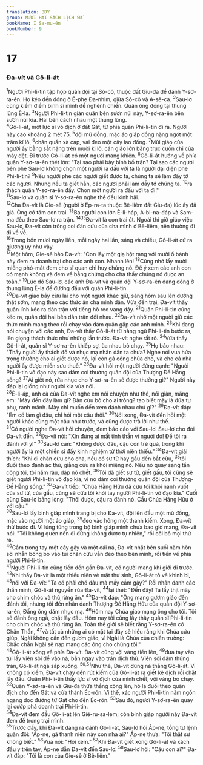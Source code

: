 ```yaml
---
translation: BDY
group: MƯƠI HAI SÁCH LỊCH SỬ
bookName: I Sa-mu-ên 
bookNumber: 9
---
```


<div class="title"><h1>17</h1><h3>Đa-vít và Gô-li-át</h3></div>
<span class="verse 1sa_17_1"><sup>1</sup>Người Phi-li-tin tập họp quân đội tại Sô-cô, thuộc đất Giu-đa để đánh Y-sơ-ra-ên. Họ kéo đến đóng ở Ê-phe Đa-nhim, giữa Sô-cô và A-sê-ca. </span>
<span class="verse 1sa_17_2"><sup>2</sup>Sau-lơ cũng kiểm điểm binh sĩ mình để nghênh chiến. Quân ông đóng tại thung lũng Ê-la. </span>
<span class="verse 1sa_17_3"><sup>3</sup>Người Phi-li-tin giàn quân bên sườn núi này, Y-sơ-ra-ên bên sườn núi kia. Hai bên cách nhau một thung lũng.<br/></span>
<span class="verse 1sa_17_4"><sup>4</sup>Gô-li-át, một lực sĩ vô địch ở đất Gát, từ phía quân Phi-li-tin đi ra. Người này cao khoảng 2 mét 75, </span>
<span class="verse 1sa_17_5"><sup>5</sup>đội mũ đồng, mặc áo giáp đồng nặng ngót một trăm kí lô, </span>
<span class="verse 1sa_17_6"><sup>6</sup>chân quấn xà cạp, vai đeo một cây lao đồng. </span>
<span class="verse 1sa_17_7"><sup>7</sup>Mũi giáo của người ấy bằng sắt nặng trên mười ki lô, cán giáo lớn bằng trục cuốn chỉ của máy dệt. Đi trước Gô-li-át có một người mang khiên. </span>
<span class="verse 1sa_17_8"><sup>8</sup>Gô-li-át hướng về phía quân Y-sơ-ra-ên thét lớn: &#34;Tại sao phải bày binh bố trận? Tại sao các ngươi bên phe Sau-lơ không chọn một người ra đấu với ta là người đại diện phe Phi-li-tin? </span>
<span class="verse 1sa_17_9"><sup>9</sup>Nếu người phe các ngươi giết được ta, chúng ta sẽ làm đầy tớ các ngươi. Nhưng nếu ta giết hắn, các ngươi phải làm đầy tớ chúng ta. </span>
<span class="verse 1sa_17_10"><sup>10</sup>ra thách quân Y-sơ-ra-ên đấy. Chọn một người ra đấu với ta đi.&#34;<br/></span>
<span class="verse 1sa_17_11"><sup>11</sup>Sau-lơ và quân sĩ Y-sơ-ra-ên nghe thế đều kinh hãi.<br/></span>
<span class="verse 1sa_17_12"><sup>12</sup>Cha Đa-vít là Gie-sê (người ở Ép-ra-ta thuộc Bê-liêm đất Giu-đa) lúc ấy đã già. Ông có tám con trai. </span>
<span class="verse 1sa_17_13"><sup>13</sup>Ba người con lớn Ê-li-háp, A-bi-na-đáp và Sam-ma đều theo Sau-lơ ra trận. </span>
<span class="verse 1sa_17_14 1sa_17_15"><sup>14,15</sup>Đa-vít là con trai út. Ngoài thì giờ giúp việc Sau-lơ, Đa-vít còn trông coi đàn cừu của cha mình ở Bê-liêm, nên thường đi đi về về.<br/></span>
<span class="verse 1sa_17_16"><sup>16</sup>Trong bốn mươi ngày liền, mỗi ngày hai lần, sáng và chiều, Gô-li-át cứ ra giương uy như vậy.<br/></span>
<span class="verse 1sa_17_17"><sup>17</sup>Một hôm, Gie-sê bảo Đa-vít: &#34;Con lấy một giạ hột rang với mười ổ bánh này đem ra doanh trại cho các anh con. Nhanh lên! </span>
<span class="verse 1sa_17_18"><sup>18</sup>Cũng nhớ lấy mười miếng phó-mát đem cho sĩ quan chỉ huy chúng nó. Để ý xem các anh con có mạnh không và đem về bằng chứng cho cha thấy chúng nó được an toàn.&#34; </span>
<span class="verse 1sa_17_19"><sup>19</sup>Lúc đó Sau-lơ, các anh Đa-vít và quân đội Y-sơ-ra-ên đang đóng ở thung lũng Ê-la để đương đầu với quân Phi-li-tin.<br/></span>
<span class="verse 1sa_17_20"><sup>20</sup>Đa-vít giao bầy cừu lại cho một người khác giữ, sáng hôm sau lên đường thật sớm, mang theo các thức ăn cha mình dặn. Vừa đến trại, Đa-vít thấy quân lính kéo ra dàn trận với tiếng hò reo vang dậy. </span>
<span class="verse 1sa_17_21"><sup>21</sup>Quân Phi-li-tin cũng kéo ra, quân đội hai bên dàn trận đối nhau. </span>
<span class="verse 1sa_17_22"><sup>22</sup>Đa-vít nhờ một người giữ các thức mình mang theo rồi chạy vào đám quân gặp các anh mình. </span>
<span class="verse 1sa_17_23"><sup>23</sup>Khi đang nói chuyện với các anh, Đa-vít thấy Gô-li-át từ hàng ngũ Phi-li-tin bước ra, lên giọng thách thức như những lần trước. Đa-vít nghe rất rõ. </span>
<span class="verse 1sa_17_24"><sup>24</sup>Vừa thấy Gô-li-át, quân sĩ Y-sơ-ra-ên khiếp sợ, ùa nhau bỏ chạy. </span>
<span class="verse 1sa_17_25"><sup>25</sup>Họ bảo nhau: &#34;Thấy người ấy thách đố và nhục mạ nhân dân ta chưa? Nghe nói vua hứa trọng thưởng cho ai giết được nó, lại còn gả công chúa cho, và cho cả nhà người ấy được miễn sưu thuế.&#34; </span>
<span class="verse 1sa_17_26"><sup>26</sup>Đa-vít hỏi một người đứng cạnh: &#34;Người Phi-li-tin vô đạo này sao dám coi thường quân đội của Thượng Đế Hằng sống? </span>
<span class="verse 1sa_17_27"><sup>27</sup>Ai giết nó, rửa nhục cho Y-sơ-ra-ên sẽ được thưởng gì?&#34; Người này đáp lại giống như người kia vừa nói.<br/></span>
<span class="verse 1sa_17_28"><sup>28</sup>Ê-li-áp, anh cả của Đa-vít nghe em nói chuyện như thế, nổi giận, mắng em: &#34;Mày đến đây làm gì? Đàn cừu bỏ cho ai trông? tao biết mày là đứa tự phụ, ranh mãnh. Mày chỉ muốn đến xem đánh nhau chứ gì?&#34; </span>
<span class="verse 1sa_17_29"><sup>29</sup>Đa-vít đáp: &#34;Em có làm gì đâu, chỉ hỏi một câu thôi.&#34; </span>
<span class="verse 1sa_17_30"><sup>30</sup>Nói xong, Đa-vít đến hỏi một người khác cùng một câu như trước, và cũng được trả lời như thế.<br/></span>
<span class="verse 1sa_17_31"><sup>31</sup>Có người nghe Đa-vít hỏi chuyện, đem báo cáo với Sau-lơ. Sau-lơ cho đòi Đa-vít đến. </span>
<span class="verse 1sa_17_32"><sup>32</sup>Đa-vít nói: &#34;Xin đừng ai mất tinh thần vì người đó! Để tôi ra đánh với y!&#34; </span>
<span class="verse 1sa_17_33"><sup>33</sup>Sau-lơ can: &#34;Không được đâu, cậu còn trẻ quá, trong khi người ấy là một chiến sĩ đầy kinh nghiệm từ thời niên thiếu.&#34; </span>
<span class="verse 1sa_17_34"><sup>34</sup>Đa-vít giải thích: &#34;Khi đi chăn cừu cho cha, nếu có sư tử hay gấu đến bắt cừu, </span>
<span class="verse 1sa_17_35"><sup>35</sup>tôi đuổi theo đánh ác thú, giằng cừu ra khỏi miệng nó. Nếu nó quay sang tấn công tôi, tôi nắm râu, đập nó chết. </span>
<span class="verse 1sa_17_36"><sup>36</sup>Tôi đã giết sư tử, giết gấu, tôi cũng sẽ giết người Phi-li-tin vô đạo kia, vì nó dám coi thường quân đội của Thượng-Đế Hằng sống.&#34; </span>
<span class="verse 1sa_17_37"><sup>37</sup>Đa-vít tiếp: &#34;Chúa Hằng Hữu đã cứu tôi khỏi nanh vuốt của sư tử, của gấu, cũng sẽ cứu tôi khỏi tay người Phi-li-tin vô đạo kia.&#34; Cuối cùng Sau-lơ bằng lòng: &#34;Thôi được, cậu ra đánh nó. Cầu Chúa Hằng Hữu ở với cậu.&#34;<br/></span>
<span class="verse 1sa_17_38"><sup>38</sup>Sau-lơ lấy binh giáp mình trang bị cho Đa-vít, đội lên đầu một mũ đồng, mặc vào người một áo giáp, </span>
<span class="verse 1sa_17_39"><sup>39</sup>đeo vào hông một thanh kiếm. Xong, Đa-vít thử bước đi. Vì lúng túng trong bộ binh giáp mình chưa bao giờ mang, Đa-vít nói: &#34;Tôi không quen nên đi đứng không được tự nhiên,&#34; rồi cởi bỏ mọi thứ ra.<br/></span>
<span class="verse 1sa_17_40"><sup>40</sup>Cầm trong tay một cây gậy và một cái ná, Đa-vít nhặt bên suối năm hòn sỏi nhẵn bóng bỏ vào túi chăn cừu vẫn đeo theo bên mình, rồi tiến về phía người Phi-li-tin.<br/></span>
<span class="verse 1sa_17_41"><sup>41</sup>Người Phi-li-tin cũng tiến đến gần Đa-vít, có người mang khí giới đi trước. </span>
<span class="verse 1sa_17_42"><sup>42</sup>Khi thấy Đa-vít là một thiếu niên vẻ mặt thư sinh, Gô-li-át tỏ vẻ khinh bỉ, </span>
<span class="verse 1sa_17_43"><sup>43</sup>nói với Đa-vít: &#34;Ta có phải chó đâu mà mầy cầm gậy?&#34; Rồi nhân danh các thần mình, Gô-li-át nguyền rủa Đa-vít, </span>
<span class="verse 1sa_17_44"><sup>44</sup>lại thét: &#34;Đến đây! Ta lấy thịt mày cho chim chóc và thú rừng ăn.&#34; </span>
<span class="verse 1sa_17_45"><sup>45</sup>Đa-vít đáp: &#34;Ông mang gươm giáo đến đánh tôi, nhưng tôi đến nhân danh Thượng Đế Hằng Hữu của quân đội Y-sơ-ra-ên, Đấng ông dám nhục mạ. </span>
<span class="verse 1sa_17_46"><sup>46</sup>Hôm nay Chúa giao mạng ông cho tôi. Tôi sẽ đánh ông ngã, chặt lấy đầu. Hôm nay tôi cũng lấy thây quân sĩ Phi-li-tin cho chim chóc và thú rừng ăn. Toàn thế giới sẽ biết rằng Y-sơ-ra-ên có Chân Thần, </span>
<span class="verse 1sa_17_47"><sup>47</sup>và tất cả những ai có mặt tại đây sẽ hiểu rằng khi Chúa cứu giúp, Ngài không cần đến gươm giáo, vì Ngài là Chúa của chiến trường: Chắc chắn Ngài sẽ nạp mạng các ông cho chúng tôi.&#34;<br/></span>
<span class="verse 1sa_17_48"><sup>48</sup>Gô-li-át xông về phía Đa-vít. Đa-vít cũng vội vàng tiến lên, </span>
<span class="verse 1sa_17_49"><sup>49</sup>đưa tay vào túi lấy viên sỏi để vào ná, bắn ngay vào trán địch thủ. Viên sỏi đâm thủng trán, Gô-li-át ngã sấp xuống. </span>
<span class="verse 1sa_17_50 1sa_17_51"><sup>50,51</sup>Như thế, Đa-vít dùng ná thắng Gô-li-át. Vì không có kiếm, Đa-vít chạy đến rút kiếm của Gô-li-át ra giết kẻ địch rồi chặt lấy đầu. Quân Phi-li-tin thấy lực sĩ vô địch của mình chết, vội vàng bỏ chạy.<br/></span>
<span class="verse 1sa_17_52"><sup>52</sup>Quân Y-sơ-ra-ên và Giu-đa thừa thắng xông lên, hò la đuổi theo quân địch cho đến Gát và cửa thành Éc-rôn. Vì thế, xác người Phi-li-tin nằm ngổn ngang dọc đường từ Gát cho đến Éc-rôn. </span>
<span class="verse 1sa_17_53"><sup>53</sup>Sau đó, người Y-sơ-ra-ên quay lại cướp phá doanh trại Phi-li-tin.<br/></span>
<span class="verse 1sa_17_54"><sup>54</sup>Đa-vít đem đầu Gô-li-át lên Giê-ru-sa-lem; còn binh giáp người này Đa-vít đem để trong trại mình.<br/></span>
<span class="verse 1sa_17_55"><sup>55</sup>Trước đấy, khi Đa-vít đang ra đánh Gô-li-át, Sau-lơ hỏi Áp-ne, tổng tư lệnh quân đội: &#34;Áp-ne, gã thanh niên này con nhà ai?&#34; Áp-ne thưa: &#34;Tôi thật sự không biết.&#34; </span>
<span class="verse 1sa_17_56"><sup>56</sup>Vua nói: &#34;Hỏi xem.&#34; </span>
<span class="verse 1sa_17_57"><sup>57</sup>Khi Đa-vít giết xong Gô-li-át và xách đầu y trên tay, Áp-ne dẫn Đa-vít đến Sau-lơ. </span>
<span class="verse 1sa_17_58"><sup>58</sup>Sau-lơ hỏi: &#34;Cậu con ai?&#34; Đa-vít đáp: &#34;Tôi là con của Gie-sê ở Bê-liêm.&#34;</span>
